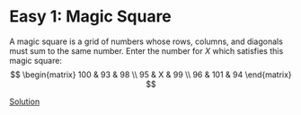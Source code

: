 # Easy 1: Magic Square

A magic square is a grid of numbers whose rows, columns, and diagonals must sum to the same number. Enter the number for $X$ which satisfies this magic square:
$$
\begin{matrix}
100 & 93 & 98 \\
95 & X & 99 \\
96 & 101 & 94
\end{matrix}
$$

[Solution](../../sol/e1)